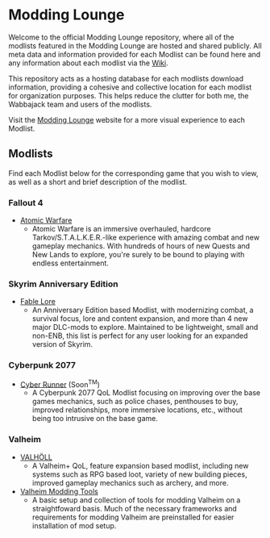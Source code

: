 # Modding Lounge

Welcome to the official Modding Lounge repository, where all of the modlists featured in the Modding Lounge are hosted and shared publicly. All meta data and information provided for each Modlist can be found here and any information about each modlist via the [Wiki](https://moddinglounge.notion.site/moddinglounge/Modding-Lounge-Wiki-a8b8f6e3a9c449b49441640b3a493458).

This repository acts as a hosting database for each modlists download information, providing a cohesive and collective location for each modlist for organization purposes. This helps reduce the clutter for both me, the Wabbajack team and users of the modlists.

Visit the [Modding Lounge](https://moddinglounge.com/) website for a more visual experience to each Modlist.

## Modlists

Find each Modlist below for the corresponding game that you wish to view, as well as a short and brief description of the modlist.

### Fallout 4

- [Atomic Warfare](https://moddinglounge.notion.site/Atomic-Warfare-d45c172b464d423ebb9dc00a02c0076a)
  - Atomic Warfare is an immersive overhauled, hardcore Tarkov/S.T.A.L.K.E.R.-like experience with amazing combat and new gameplay mechanics. With hundreds of hours of new Quests and New Lands to explore, you're surely to be bound to playing with endless entertainment.

### Skyrim Anniversary Edition

- [Fable Lore](https://moddinglounge.notion.site/Fable-Lore-1d9ea8a32a764b8793598bf417f28988)
  - An Anniversary Edition based Modlist, with modernizing combat, a survival focus, lore and content expansion, and more than 4 new major DLC-mods to explore. Maintained to be lightweight, small and non-ENB, this list is perfect for any user looking for an expanded version of Skyrim.

### Cyberpunk 2077

- [Cyber Runner]() (Soon<sup>TM</sup>)
  - A Cyberpunk 2077 QoL Modlist focusing on improving over the base games mechanics, such as police chases, penthouses to buy, improved relationships, more immersive locations, etc., without being too intrusive on the base game.

### Valheim
- [VALHÖLL](https://github.com/Rage-GitHub/Modding-Lounge/blob/main/Valholl/README.md)
  - A Valheim+ QoL, feature expansion based modlist, including new systems such as RPG based loot, variety of new building pieces, improved gameplay mechanics such as archery, and more.
- [Valheim Modding Tools](https://github.com/Rage-GitHub/Modding-Lounge/blob/main/VMT/README.md)
  - A basic setup and collection of tools for modding Valheim on a straightfoward basis. Much of the necessary frameworks and requirements for modding Valheim are preinstalled for easier installation of mod setup.
